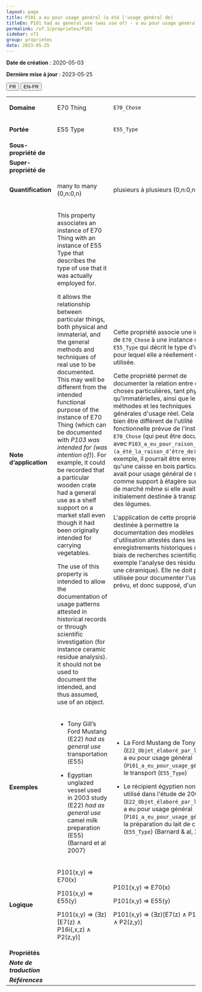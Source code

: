 ```yaml
---
layout: page
title: P101 a eu pour usage général (a été l'usage général de)
titleEn: P101 had as general use (was use of) - a eu pour usage général (a été l'usage général de)
permalink: /v7.1/proprietes/P101
sidebar: v71
group: proprietes
date: 2023-05-25
---
```


**Date de création** : 2020-05-03

**Dernière mise à jour** : 2023-05-25

<div class="lang-buttons">
 <button id="fr" class="activate">FR</button>
 <button id="en-fr">EN-FR</button>
</div>

<table>
<tbody>
<tr>
<td><strong>Domaine</strong></td>
<td class="en">
<p>E70 Thing</p>
</td>
<td>
<p><code class="language-plaintext highlighter-rouge">E70_Chose</code></p>
</td>
</tr>
<tr>
<td><strong>Portée</strong></td>
<td class="en">
<p>E55 Type</p>
</td>
<td>
<p><code class="language-plaintext highlighter-rouge">E55_Type</code></p>
</td>
</tr>
<tr>
<td><strong>Sous-propriété de</strong></td>
<td class="en">
</td>
<td>
</td>
</tr>
<tr>
<td><strong>Super-propriété de</strong></td>
<td class="en">
</td>
<td>
</td>
</tr>
<tr>
<td><strong>Quantification</strong></td>
<td class="en">
<p>many to many (0,n:0,n)</p>
</td>
<td>
<p>plusieurs à plusieurs (0,n:0,n)</p>
</td>
</tr>
<tr>
<td><strong>Note d’application</strong></td>
<td class="en">
<p>This property associates an instance of E70 Thing with an instance of E55 Type that describes the type of use that it was actually employed for.</p>
<p>It allows the relationship between particular things, both physical and immaterial, and the general methods and techniques of real use to be documented. This may well be different from the intended functional purpose of the instance of E70 Thing (which can be documented with <em>P103 was intended for (was intention of)</em>). For example, it could be recorded that a particular wooden crate had a general use as a shelf support on a market stall even though it had been originally intended for carrying vegetables.</p>
<p>The use of this property is intended to allow the documentation of usage patterns attested in historical records or through scientific investigation (for instance ceramic residue analysis). It should not be used to document the intended, and thus assumed, use of an object.</p>
</td>
<td>
<p>Cette propriété associe une instance de <code class="language-plaintext highlighter-rouge">E70_Chose</code> à une instance de <code class="language-plaintext highlighter-rouge">E55_Type</code> qui décrit le type d'usage pour lequel elle a réellement été utilisée.</p>
<p>Cette propriété permet de documenter la relation entre des choses particulières, tant physiques qu'immatérielles, ainsi que les méthodes et les techniques générales d'usage réel. Cela peut bien être différent de l'utilité fonctionnelle prévue de l'instance de <code class="language-plaintext highlighter-rouge">E70_Chose</code> (qui peut être documentée avec <code class="language-plaintext highlighter-rouge">P103_a_eu_pour_raison_d’être (a_été_la_raison_d’être_de)</code>). Par exemple, il pourrait être enregistré qu'une caisse en bois particulière avait pour usage général de servir comme support à étagère sur un étal de marché même si elle avait été initialement destinée à transporter des légumes.</p>
<p>L'application de cette propriété est destinée à permettre la documentation des modèles d'utilisation attestés dans les enregistrements historiques ou par le biais de recherches scientifiques (par exemple l'analyse des résidus sur une céramique). Elle ne doit pas être utilisée pour documenter l'usage prévu, et donc supposé, d'un objet.</p>
</td>
</tr>
<tr>
<td><strong>Exemples</strong></td>
<td class="en">
<ul>
<li><p>Tony Gill’s Ford Mustang (E22) <em>had as general use</em> transportation (E55)</p>
</li>
<li><p>Egyptian unglazed vessel used in 2003 study (E22) <em>had as general use</em> camel milk preparation (E55) (Barnard et al 2007)</p>
</li>
</ul>
</td>
<td>
<ul>
<li><p>La Ford Mustang de Tony Gill (<code class="language-plaintext highlighter-rouge">E22_Objet_élaboré_par_l’humain</code>) a eu pour usage général (<code class="language-plaintext highlighter-rouge">P101_a_eu_pour_usage_général</code>) le transport (<code class="language-plaintext highlighter-rouge">E55_Type</code>)</p>
</li>
<li><p>Le récipient égyptien non émaillé utilisé dans l'étude de 2003 (<code class="language-plaintext highlighter-rouge">E22_Objet_élaboré_par_l’humain</code>) a eu pour usage général (<code class="language-plaintext highlighter-rouge">P101_a_eu_pour_usage_général</code>) la préparation du lait de chamelle (<code class="language-plaintext highlighter-rouge">E55_Type</code>) (Barnard & al, 2007)</p>
</li>
</ul>
</td>
</tr>
<tr>
<td><strong>Logique</strong></td>
<td class="en">
<p>P101(x,y) ⇒ E70(x)</p>
<p>P101(x,y) ⇒ E55(y) </p>
<p>P101(x,y) ⇒ (∃z)[E7(z) ∧ P16i(,x,z) ∧  P2(z,y)]</p>
</td>
<td>
<p>P101(x,y) ⇒ E70(x)</p>
<p>P101(x,y) ⇒ E55(y) </p>
<p>P101(x,y) ⇒ (∃z)[E7(z) ∧ P16i(,x,z) ∧  P2(z,y)]</p>
</td>
</tr>
<tr>
<td><strong>Propriétés</strong></td>
<td class="en">
</td>
<td>
</td>
</tr>
<tr>
<td><strong><em>Note de traduction</em></strong></td>
<td colspan="2">
</td>
</tr>
<tr>
<td><strong><em>Références</em></strong></td>
<td colspan="2">
</td>
</tr>
</tbody>
</table>

